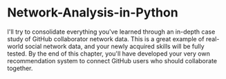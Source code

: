# Network-Analysis-in-Python
I'll try to consolidate everything you've learned through an in-depth case study of GitHub collaborator network data. This is a great example of real-world social network data, and your newly acquired skills will be fully tested. By the end of this chapter, you'll have developed your very own recommendation system to connect GitHub users who should collaborate together.
